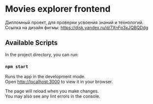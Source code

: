 # Movies explorer frontend

Дипломный проект, для проверки усвоения знаний и технологий.
Ссылка на дизайн фигмы: https://disk.yandex.ru/d/7XnFp3xJQBQDdg

## Available Scripts

In the project directory, you can run:

### `npm start`

Runs the app in the development mode.\
Open [http://localhost:3000](http://localhost:3000) to view it in your browser.

The page will reload when you make changes.\
You may also see any lint errors in the console.